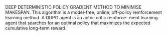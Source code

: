 DEEP DETERMINISTIC POLICY GRADIENT METHOD TO MINIMISE MAKESPAN.
This algorithm is a model-free, online,
off-policy reinforcement learning method. A DDPG agent is an actor-critic reinforce-
ment learning agent that searches for an optimal policy that maximizes the expected cumulative long-term reward.
